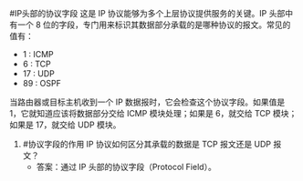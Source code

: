 #IP头部的协议字段 
这是 IP 协议能够为多个上层协议提供服务的关键。IP 头部中有一个 8 位的字段，专门用来标识其数据部分承载的是哪种协议的报文。常见的值有：
*   $1$ : ICMP
*   $6$ : TCP
*   $17$ : UDP
*   $89$ : OSPF

当路由器或目标主机收到一个 IP 数据报时，它会检查这个协议字段。如果值是 1，它就知道应该将数据部分交给 ICMP 模块处理；如果是 6，就交给 TCP 模块；如果是 17，就交给 UDP 模块。

1. #协议字段的作用 
	IP 协议如何区分其承载的数据是 TCP 报文还是 UDP 报文？
	*   答案：通过 IP 头部的协议字段（Protocol Field）。